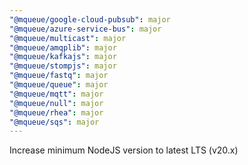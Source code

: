 ```yaml
---
"@mqueue/google-cloud-pubsub": major
"@mqueue/azure-service-bus": major
"@mqueue/multicast": major
"@mqueue/amqplib": major
"@mqueue/kafkajs": major
"@mqueue/stompjs": major
"@mqueue/fastq": major
"@mqueue/queue": major
"@mqueue/mqtt": major
"@mqueue/null": major
"@mqueue/rhea": major
"@mqueue/sqs": major
---
```


Increase minimum NodeJS version to latest LTS (v20.x)
